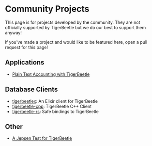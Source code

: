 # Community Projects

This page is for projects developed by the community. They are not
officially supported by TigerBeetle but we do our best to support them
anyway!

If you've made a project and would like to be featured here, open a
pull request for this page!

## Applications

* [Plain Text Accounting with TigerBeetle](https://github.com/pondersource/pta-tb-experiment#pta-tb-experiment)

## Database Clients

* [tigerbeetlex](https://github.com/rbino/tigerbeetlex): An Elixir client for TigerBeetle
* [tigerbeetle-cpp](https://github.com/kassane/tigerbeetle-cpp): TigerBeetle C++ Client
* [tigerbeetle-rs](https://github.com/ZetaNumbers/tigerbeetle-rs): Safe bindings to TigerBeetle

## Other

* [A Jepsen Test for TigerBeetle](https://github.com/nurturenature/jepsen-tigerbeetle)
